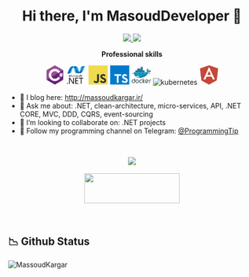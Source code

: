 <h1 align="center">Hi there, I'm MasoudDeveloper 👋</h1>

<p align="center">
 <a href="https://www.linkedin.com/in/massoud-kargar-531597202/" target="_blank">
  <img src="https://img.icons8.com/fluent/48/000000/linkedin.png" />
 </a>
  
 <a href="https://twitter.com/MasoudKargar_" target="_blank">
  <img src="https://img.icons8.com/fluent/48/000000/twitter.png" />
 </a>
</p>

<p align="center"> 
 <strong>
  Professional skills
  </strong>
</p>

<p align="center"> 
  <img src="https://raw.githubusercontent.com/devicons/devicon/master/icons/csharp/csharp-original.svg" alt="csharp" width="40" height="40" />
  <img src="https://raw.githubusercontent.com/devicons/devicon/master/icons/dot-net/dot-net-original-wordmark.svg" alt="dotnet" width="40" height="40" />
  <img src="https://raw.githubusercontent.com/devicons/devicon/master/icons/javascript/javascript-original.svg" alt="javascript" width="40" height="40" />
  <img src="https://raw.githubusercontent.com/devicons/devicon/master/icons/typescript/typescript-original.svg" alt="typescript" width="40" height="40" />
  <img src="https://raw.githubusercontent.com/devicons/devicon/master/icons/docker/docker-original-wordmark.svg" alt="docker" width="40" height="40" />
  <img src="https://img.icons8.com/color/48/000000/kubernetes.png" alt="kubernetes" width="43" height="43" />
  <img src="https://raw.githubusercontent.com/devicons/devicon/master/icons/angularjs/angularjs-plain.svg" alt="angular" width="40" height="40" />
</p>

- 📃 I blog here: http://massoudkargar.ir/
- 💬 Ask me about: .NET, clean-architecture, micro-services, API, .NET CORE, MVC, DDD, CQRS, event-sourcing
- 👯 I’m looking to collaborate on: .NET projects
- 👾 Follow my programming channel on Telegram: [@ProgrammingTip](https://t.me/MasoudDeveloper)

</br>

<p align="center">
 <a href="#" alt="MassoudKargar github stats">
  <img src="https://github-readme-stats.vercel.app/api?username=MassoudKargar&theme=tokyonight&show_icons=true" />
 </a>
</p>

<p align="center">
 <a href="https://www.buymeacoffee.com/masoudkargar" target="_blank">
  <img src="https://cdn.buymeacoffee.com/buttons/v2/default-orange.png" height="61" width="194" />
 </a>
</p>

</br>
<h2>📉 Github Status</h2>
<!-- <a href="https://github.com/anuraghazra/github-readme-stats"><img alt="MassoudKargar's Github status" src="https://github-readme-stats.vercel.app/api?username=MassoudKargar&show_icons=true&theme=tokyonight" height="192px"/></a> -->
<img src="https://github-readme-stats.vercel.app/api/top-langs?username=MassoudKargar&show_icons=true&locale=en&layout=compact&theme=algolia" alt="MassoudKargar" height="192px"/>
